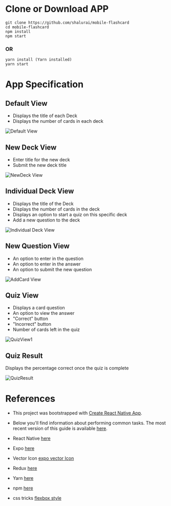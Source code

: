 # Clone or Download APP
    git clone https://github.com/shalurai/mobile-flashcard
    cd mobile-flashcard
    npm install
    npm start

### OR

    yarn install (Yarn installed)
    yarn start

# App Specification

 ## Default View

 + Displays the title of each Deck
 + Displays the number of cards in each deck


![Default View](https://user-images.githubusercontent.com/16433381/31426216-59af7be6-ae9d-11e7-80ef-ae862e99814d.png)


## New Deck View

 + Enter title for the new deck
 + Submit the new deck title


![NewDeck View](https://user-images.githubusercontent.com/16433381/31426248-7e64784c-ae9d-11e7-8857-ec8a4a18955f.png)


## Individual Deck View

 + Displays the title of the Deck
 + Displays the number of cards in the deck
 + Displays an option to start a quiz on this specific deck
 + Add a new question to the deck


![Individual Deck View](https://user-images.githubusercontent.com/16433381/31426295-ac1dbfe6-ae9d-11e7-88e7-85c0042cf44f.png)


## New Question View

 + An option to enter in the question
 + An option to enter in the answer
 + An option to submit the new question


![AddCard View](https://user-images.githubusercontent.com/16433381/31426383-167dff72-ae9e-11e7-9424-2959b6bbc3ea.png)


## Quiz View

 + Displays a card question
 + An option to view the answer
 + "Correct" button
 + "Incorrect" button
 + Number of cards left in the quiz


![QuizView1](https://user-images.githubusercontent.com/16433381/31426327-d45d0750-ae9d-11e7-9977-7be90447d9b6.png)


## Quiz Result

 Displays the percentage correct once the quiz is complete


![QuizResult](https://user-images.githubusercontent.com/16433381/31426362-fe7c7714-ae9d-11e7-870c-579739f7a9a2.png)


# References

+ This project was bootstrapped with [Create React Native App](https://github.com/react-community/create-react-native-app).

+ Below you'll find information about performing common tasks. The most recent version of this guide is available [here](https://github.com/react-community/create-react-native-app/blob/master/react-native-scripts/template/README.md).

+ React Native [here](https://facebook.github.io/react-native/)

+ Expo [here](https://docs.expo.io/versions/latest/index.html)

+ Vector Icon [expo vector Icon](https://expo.github.io/vector-icons/)

+ Redux [here](http://redux.js.org/)

+ Yarn [here](https://yarnpkg.com/en/)

+ npm [here](https://docs.npmjs.com/)

+ css tricks [flexbox style](https://css-tricks.com/snippets/css/a-guide-to-flexbox/)
 

